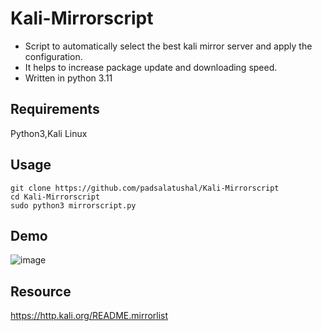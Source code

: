 # Kali-Mirrorscript

- Script to automatically select the best kali mirror server and apply the configuration.
- It helps to increase package update and downloading speed.
- Written in python 3.11

## Requirements
  Python3,Kali Linux
  
## Usage

```
git clone https://github.com/padsalatushal/Kali-Mirrorscript
cd Kali-Mirrorscript
sudo python3 mirrorscript.py
```

## Demo
![image](https://user-images.githubusercontent.com/57517785/211934812-5dbeefc7-a5aa-4ef7-8e7c-f3bd55ffc22b.png)


## Resource
https://http.kali.org/README.mirrorlist
